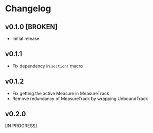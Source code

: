 # Changelog

## v0.1.0 [BROKEN]

- Initial release

## v0.1.1

- Fix dependency in `section!` macro

## v0.1.2

- Fix getting the active Measure in MeasureTrack
- Remove redundancy of MeasureTrack by wrapping UnboundTrack

## v0.2.0

[IN PROGRESS]

